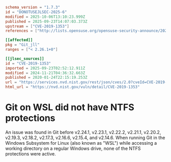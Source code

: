 ```toml
schema_version = "1.7.3"
id = "DONOTUSEJLSEC-2025-6"
modified = 2025-10-06T13:10:23.999Z
published = 2025-09-23T14:07:03.373Z
upstream = ["CVE-2019-1353"]
references = ["http://lists.opensuse.org/opensuse-security-announce/2020-01/msg00056.html", "http://lists.opensuse.org/opensuse-security-announce/2020-05/msg00003.html", "https://lore.kernel.org/git/xmqqr21cqcn9.fsf%40gitster-ct.c.googlers.com/T/#u", "https://public-inbox.org/git/xmqqr21cqcn9.fsf%40gitster-ct.c.googlers.com/", "https://security.gentoo.org/glsa/202003-30", "http://lists.opensuse.org/opensuse-security-announce/2020-01/msg00056.html", "http://lists.opensuse.org/opensuse-security-announce/2020-05/msg00003.html", "https://lore.kernel.org/git/xmqqr21cqcn9.fsf%40gitster-ct.c.googlers.com/T/#u", "https://public-inbox.org/git/xmqqr21cqcn9.fsf%40gitster-ct.c.googlers.com/", "https://security.gentoo.org/glsa/202003-30"]

[[affected]]
pkg = "Git_jll"
ranges = ["< 2.26.1+0"]

[[jlsec_sources]]
id = "CVE-2019-1353"
imported = 2025-09-23T02:52:12.911Z
modified = 2024-11-21T04:36:32.663Z
published = 2020-01-24T22:15:19.253Z
url = "https://services.nvd.nist.gov/rest/json/cves/2.0?cveId=CVE-2019-1353"
html_url = "https://nvd.nist.gov/vuln/detail/CVE-2019-1353"
```

# Git on WSL did not have NTFS protections

An issue was found in Git before v2.24.1, v2.23.1, v2.22.2, v2.21.1, v2.20.2, v2.19.3, v2.18.2, v2.17.3, v2.16.6, v2.15.4, and v2.14.6. When running Git in the Windows Subsystem for Linux (also known as "WSL") while accessing a working directory on a regular Windows drive, none of the NTFS protections were active.

